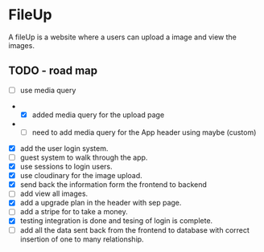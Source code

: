 # FileUp

A fileUp is a website where a users can upload a image and view the images.

## TODO - road map

- [ ] use media query

* - [x] added media query for the upload page
* - [ ] need to add media query for the App header using maybe (custom)

- [x] add the user login system.
- [ ] guest system to walk through the app.
- [x] use sessions to login users.
- [x] use cloudinary for the image upload.
- [x] send back the information form the frontend to backend
- [ ] add view all images.
- [x] add a upgrade plan in the header with sep page.
- [ ] add a stripe for to take a money.
- [x] testing integration is done and tesing of login is complete.
- [ ] add all the data sent back from the frontend to database with correct insertion of one to many relationship.
